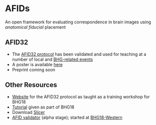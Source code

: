 # AFIDs

An open framework for evaluating correspondence in brain images using *anatomical fiducial* placement

## AFID32
* The [AFID32 protocol](protocol.md) has been validated and used for teaching at a number of local and [BHG-related events](https://github.com/jclauneuro/BHG18_landmarkprotocol)
* A poster is available [here](INCFwebsite.com)
* Preprint coming soon

## Other Resources
* [Website](https://github.com/jclauneuro/BHG18_landmarkprotocol) for the AFID32 protocol as taught as a training workshop for BHG18
* [Tutorial](https://www.youtube.com/watch?v=huGtd19_uiM) given as part of BHG18
* Download [Slicer](https://www.slicer.org)
* [AFID validator](http://fidvalidator.pythonanywhere.com/vib1) (alpha stage); started at [BHG18-Western](https://github.com/BrainhackWestern/BrainhackWestern.github.io/wiki/projects#landmark-validator)
